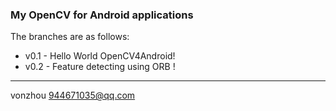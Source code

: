 
### My OpenCV for Android applications 

The branches are as follows:
* v0.1 - Hello World OpenCV4Android!
* v0.2 - Feature detecting using ORB !




















-------------------
vonzhou
944671035@qq.com

